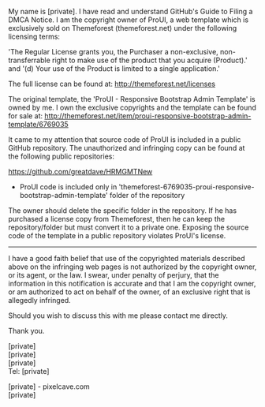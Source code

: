 My name is [private]. I have read and understand GitHub's Guide to Filing a DMCA Notice. I am the copyright owner of ProUI, a web template which is exclusively sold on Themeforest (themeforest.net) under the following licensing terms:

'The Regular License grants you, the Purchaser a non-exclusive, non-transferrable right to make use of the product that you acquire
(Product).' and '(d) Your use of the Product is limited to a single application.'

The full license can be found at:
http://themeforest.net/licenses 

The original template, the 'ProUI - Responsive Bootstrap Admin Template' is owned by me. I own the exclusive copyrights and the template can be found for sale at:
http://themeforest.net/item/proui-responsive-bootstrap-admin-template/6769035 

It came to my attention that source code of ProUI is included in a public GitHub repository. The unauthorized and infringing copy can be found at the following public repositories:

https://github.com/greatdave/HRMGMTNew 
- ProUI code is included only in 'themeforest-6769035-proui-responsive-bootstrap-admin-template' folder of the repository

The owner should delete the specific folder in the repository. If he has purchased a license copy from Themeforest, then he can keep the repository/folder but must convert it to a private one. Exposing the source code of the template in a public repository violates ProUI's license.

-------------------------------------------------------------------------------------------------

I have a good faith belief that use of the copyrighted materials described above on the infringing web pages is not authorized by the copyright owner, or its agent, or the law. I swear, under penalty of perjury, that the information in this notification is accurate and that I am the copyright owner, or am authorized to act on behalf of the owner, of an exclusive right that is allegedly infringed.

Should you wish to discuss this with me please contact me directly.

Thank you.

[private] <pixelcave>  
[private]  
[private]  
Tel: [private]  

[private] - pixelcave.com  
[private]
